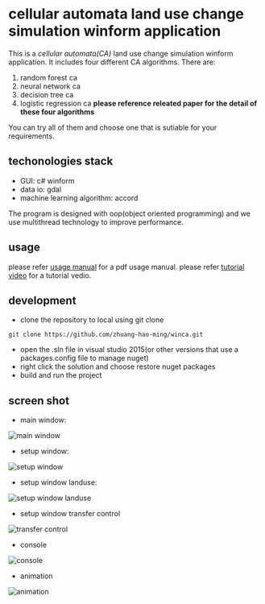 # cellular automata land use change simulation winform application

This is a *cellular automata(CA)* land use change simulation winform application.
It includes four different CA algorithms.
There are:
1. random forest ca
2. neural network ca
3. decision tree ca
4. logistic regression ca
**please reference releated paper for the detail of these four algorithms**

You can try all of them and choose one that is sutiable for your requirements.

## techonologies stack

- GUI: c# winform
- data io: gdal
- machine learning algorithm: accord

The program is designed with oop(object oriented programming) and we use multithread technology to improve performance.

## usage

please refer [usage manual](https://github.com/zhuang-hao-ming/winca/blob/master/doc/manual.pdf) for a pdf usage manual.
please refer [tutorial video](https://github.com/zhuang-hao-ming/winca/blob/master/doc/usage_tutorial.wmv) for a tutorial vedio.

## development

- clone the repository to local using git clone
```
git clone https://github.com/zhuang-hao-ming/winca.git
```
- open the .sln file in visual studio 2015(or other versions that use a packages.config file to manage nuget)
- right click the solution and choose restore nuget packages
- build and run the project

## screen shot

- main window:

![main window](https://github.com/zhuang-hao-ming/winca/blob/master/doc/screen_shot/main_window.jpg)

- setup window:

![setup window](https://github.com/zhuang-hao-ming/winca/blob/master/doc/screen_shot/random_forest.jpg)

- setup window landuse:

![setup window landuse](https://github.com/zhuang-hao-ming/winca/blob/master/doc/screen_shot/landuse.jpg)

- setup window transfer control

![transfer control](https://github.com/zhuang-hao-ming/winca/blob/master/doc/screen_shot/transfer_control.jpg)

- console

![console](https://github.com/zhuang-hao-ming/winca/blob/master/doc/screen_shot/console.jpg)

- animation

![animation](https://github.com/zhuang-hao-ming/winca/blob/master/doc/screen_shot/running.jpg)